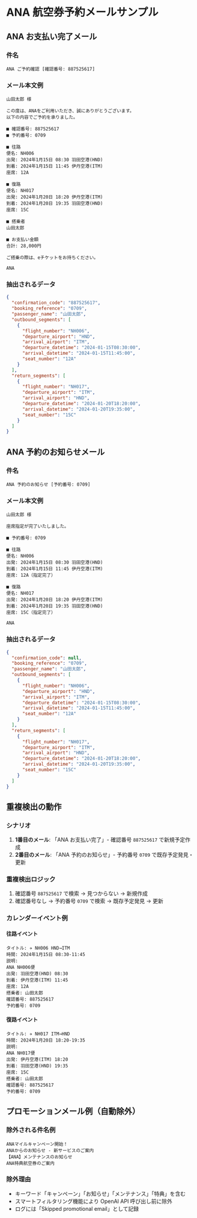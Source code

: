 # ANA 航空券予約メールサンプル

## ANA お支払い完了メール

### 件名
```
ANA ご予約確認 [確認番号: 887525617]
```

### メール本文例
```
山田太郎 様

この度は、ANAをご利用いただき、誠にありがとうございます。
以下の内容でご予約を承りました。

■ 確認番号: 887525617
■ 予約番号: 0709

■ 往路
便名: NH006
出発: 2024年1月15日 08:30 羽田空港(HND)
到着: 2024年1月15日 11:45 伊丹空港(ITM)
座席: 12A

■ 復路
便名: NH017
出発: 2024年1月20日 18:20 伊丹空港(ITM)
到着: 2024年1月20日 19:35 羽田空港(HND)
座席: 15C

■ 搭乗者
山田太郎

■ お支払い金額
合計: 28,000円

ご搭乗の際は、eチケットをお持ちください。

ANA
```

### 抽出されるデータ
```json
{
  "confirmation_code": "887525617",
  "booking_reference": "0709",
  "passenger_name": "山田太郎",
  "outbound_segments": [
    {
      "flight_number": "NH006",
      "departure_airport": "HND",
      "arrival_airport": "ITM",
      "departure_datetime": "2024-01-15T08:30:00",
      "arrival_datetime": "2024-01-15T11:45:00",
      "seat_number": "12A"
    }
  ],
  "return_segments": [
    {
      "flight_number": "NH017",
      "departure_airport": "ITM",
      "arrival_airport": "HND",
      "departure_datetime": "2024-01-20T18:20:00",
      "arrival_datetime": "2024-01-20T19:35:00",
      "seat_number": "15C"
    }
  ]
}
```

## ANA 予約のお知らせメール

### 件名
```
ANA 予約のお知らせ [予約番号: 0709]
```

### メール本文例
```
山田太郎 様

座席指定が完了いたしました。

■ 予約番号: 0709

■ 往路
便名: NH006
出発: 2024年1月15日 08:30 羽田空港(HND)
到着: 2024年1月15日 11:45 伊丹空港(ITM)
座席: 12A（指定完了）

■ 復路
便名: NH017
出発: 2024年1月20日 18:20 伊丹空港(ITM)
到着: 2024年1月20日 19:35 羽田空港(HND)
座席: 15C（指定完了）

ANA
```

### 抽出されるデータ
```json
{
  "confirmation_code": null,
  "booking_reference": "0709",
  "passenger_name": "山田太郎",
  "outbound_segments": [
    {
      "flight_number": "NH006",
      "departure_airport": "HND",
      "arrival_airport": "ITM",
      "departure_datetime": "2024-01-15T08:30:00",
      "arrival_datetime": "2024-01-15T11:45:00",
      "seat_number": "12A"
    }
  ],
  "return_segments": [
    {
      "flight_number": "NH017",
      "departure_airport": "ITM",
      "arrival_airport": "HND",
      "departure_datetime": "2024-01-20T18:20:00",
      "arrival_datetime": "2024-01-20T19:35:00",
      "seat_number": "15C"
    }
  ]
}
```

## 重複検出の動作

### シナリオ
1. **1番目のメール**: 「ANA お支払い完了」- 確認番号 `887525617` で新規予定作成
2. **2番目のメール**: 「ANA 予約のお知らせ」- 予約番号 `0709` で既存予定発見・更新

### 重複検出ロジック
1. 確認番号 `887525617` で検索 → 見つからない → 新規作成
2. 確認番号なし → 予約番号 `0709` で検索 → 既存予定発見 → 更新

### カレンダーイベント例

#### 往路イベント
```
タイトル: ✈️ NH006 HND→ITM
時間: 2024年1月15日 08:30-11:45
説明:
ANA NH006便
出発: 羽田空港(HND) 08:30
到着: 伊丹空港(ITM) 11:45
座席: 12A
搭乗者: 山田太郎
確認番号: 887525617
予約番号: 0709
```

#### 復路イベント
```
タイトル: ✈️ NH017 ITM→HND
時間: 2024年1月20日 18:20-19:35
説明:
ANA NH017便
出発: 伊丹空港(ITM) 18:20
到着: 羽田空港(HND) 19:35
座席: 15C
搭乗者: 山田太郎
確認番号: 887525617
予約番号: 0709
```

## プロモーションメール例（自動除外）

### 除外される件名例
```
ANAマイルキャンペーン開始！
ANAからのお知らせ - 新サービスのご案内
【ANA】メンテナンスのお知らせ
ANA特典航空券のご案内
```

### 除外理由
- キーワード「キャンペーン」「お知らせ」「メンテナンス」「特典」を含む
- スマートフィルタリング機能により OpenAI API 呼び出し前に除外
- ログには「Skipped promotional email」として記録
